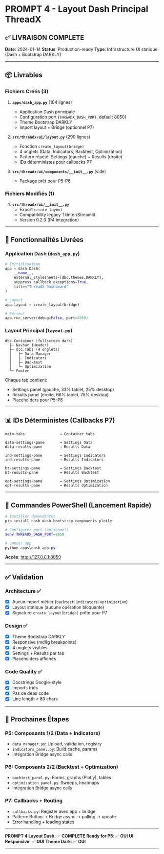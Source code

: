 # PROMPT 4 - Layout Dash Principal ThreadX
## ✅ LIVRAISON COMPLETE

**Date**: 2024-01-14
**Status**: Production-ready
**Type**: Infrastructure UI statique (Dash + Bootstrap DARKLY)

---

## 📦 Livrables

### Fichiers Créés (3)

1. **`apps/dash_app.py`** (104 lignes)
   - Application Dash principale
   - Configuration port (`THREADX_DASH_PORT`, default 8050)
   - Theme Bootstrap DARKLY
   - Import layout + Bridge (optionnel P7)

2. **`src/threadx/ui/layout.py`** (290 lignes)
   - Fonction `create_layout(bridge)`
   - 4 onglets (Data, Indicators, Backtest, Optimization)
   - Pattern répété: Settings (gauche) + Results (droite)
   - IDs déterministes pour callbacks P7

3. **`src/threadx/ui/components/__init__.py`** (vide)
   - Package prêt pour P5-P6

### Fichiers Modifiés (1)

4. **`src/threadx/ui/__init__.py`**
   - Export `create_layout`
   - Compatibility legacy Tkinter/Streamlit
   - Version 0.2.0 (P4 integration)

---

## 🎯 Fonctionnalités Livrées

### Application Dash (`dash_app.py`)
```python
# Initialisation
app = dash.Dash(
    __name__,
    external_stylesheets=[dbc.themes.DARKLY],
    suppress_callback_exceptions=True,
    title="ThreadX Dashboard"
)

# Layout
app.layout = create_layout(bridge)

# Serveur
app.run_server(debug=False, port=8050)
```

### Layout Principal (`layout.py`)
```
dbc.Container (fullscreen dark)
  ├─ Navbar (Header)
  ├─ dcc.Tabs (4 onglets)
  │   ├─ Data Manager
  │   ├─ Indicators
  │   ├─ Backtest
  │   └─ Optimization
  └─ Footer
```

Chaque tab contient:
- Settings panel (gauche, 33% tablet, 25% desktop)
- Results panel (droite, 66% tablet, 75% desktop)
- Placeholders pour P5-P6

---

## 📊 IDs Déterministes (Callbacks P7)

```
main-tabs                → Container tabs

data-settings-pane       → Settings Data
data-results-pane        → Results Data

ind-settings-pane        → Settings Indicators
ind-results-pane         → Results Indicators

bt-settings-pane         → Settings Backtest
bt-results-pane          → Results Backtest

opt-settings-pane        → Settings Optimization
opt-results-pane         → Results Optimization
```

---

## 🚀 Commandes PowerShell (Lancement Rapide)

```powershell
# Installer dépendances
pip install dash dash-bootstrap-components plotly

# Configurer port (optionnel)
$env:THREADX_DASH_PORT=8050

# Lancer app
python apps\dash_app.py
```

**Accès**: http://127.0.0.1:8050

---

## ✅ Validation

### Architecture ✅
- [x] Aucun import métier (`backtest|indicators|optimization`)
- [x] Layout statique (aucune opération bloquante)
- [x] Signature `create_layout(bridge)` prête pour P7

### Design ✅
- [x] Theme Bootstrap DARKLY
- [x] Responsive (md/lg breakpoints)
- [x] 4 onglets visibles
- [x] Settings + Results par tab
- [x] Placeholders affichés

### Code Quality ✅
- [x] Docstrings Google-style
- [x] Imports triés
- [x] Pas de dead code
- [x] Line length < 80 chars

---

## 🎯 Prochaines Étapes

### P5: Composants 1/2 (Data + Indicators)
- `data_manager.py`: Upload, validation, registry
- `indicators_panel.py`: Build cache, params
- Intégration Bridge async calls

### P6: Composants 2/2 (Backtest + Optimization)
- `backtest_panel.py`: Forms, graphs (Plotly), tables
- `optimization_panel.py`: Sweeps, heatmaps
- Intégration Bridge async calls

### P7: Callbacks + Routing
- `callbacks.py`: Register avec app + bridge
- Pattern: Button → Bridge async → polling → update
- Error handling + loading states

---

**PROMPT 4 Layout Dash**: ✅ **COMPLETE**
**Ready for P5**: ✅ **OUI**
**UI Responsive**: ✅ **OUI**
**Theme Dark**: ✅ **OUI**

---
